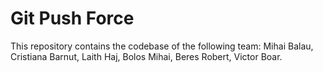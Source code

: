 # Git Push Force
This repository contains the codebase of the following team: Mihai Balau, Cristiana Barnut, Laith Haj, Bolos Mihai, Beres Robert, Victor Boar.
